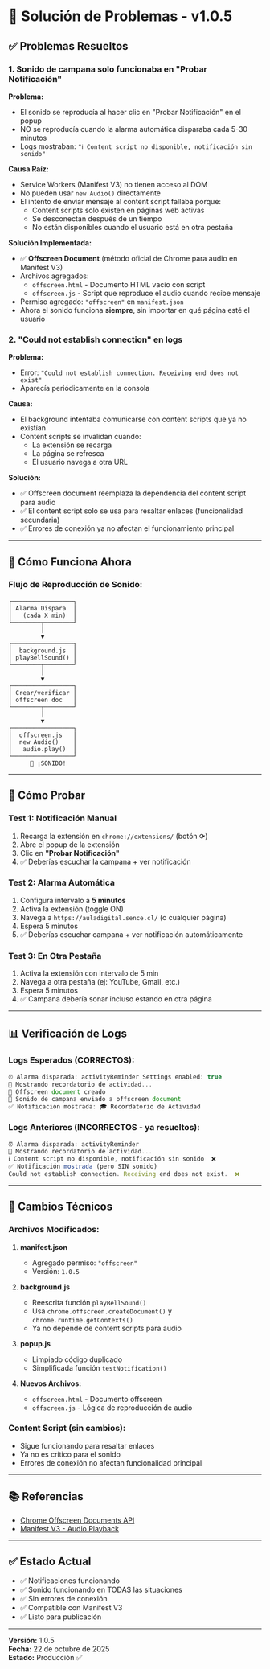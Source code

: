 # 🔧 Solución de Problemas - v1.0.5

## ✅ Problemas Resueltos

### 1. **Sonido de campana solo funcionaba en "Probar Notificación"**

**Problema:** 
- El sonido se reproducía al hacer clic en "Probar Notificación" en el popup
- NO se reproducía cuando la alarma automática disparaba cada 5-30 minutos
- Logs mostraban: `"ℹ️ Content script no disponible, notificación sin sonido"`

**Causa Raíz:**
- Service Workers (Manifest V3) no tienen acceso al DOM
- No pueden usar `new Audio()` directamente
- El intento de enviar mensaje al content script fallaba porque:
  - Content scripts solo existen en páginas web activas
  - Se desconectan después de un tiempo
  - No están disponibles cuando el usuario está en otra pestaña

**Solución Implementada:**
- ✅ **Offscreen Document** (método oficial de Chrome para audio en Manifest V3)
- Archivos agregados:
  - `offscreen.html` - Documento HTML vacío con script
  - `offscreen.js` - Script que reproduce el audio cuando recibe mensaje
- Permiso agregado: `"offscreen"` en `manifest.json`
- Ahora el sonido funciona **siempre**, sin importar en qué página esté el usuario

### 2. **"Could not establish connection" en logs**

**Problema:**
- Error: `"Could not establish connection. Receiving end does not exist"`
- Aparecía periódicamente en la consola

**Causa:**
- El background intentaba comunicarse con content scripts que ya no existían
- Content scripts se invalidan cuando:
  - La extensión se recarga
  - La página se refresca
  - El usuario navega a otra URL

**Solución:**
- ✅ Offscreen document reemplaza la dependencia del content script para audio
- ✅ El content script solo se usa para resaltar enlaces (funcionalidad secundaria)
- ✅ Errores de conexión ya no afectan el funcionamiento principal

---

## 🎯 Cómo Funciona Ahora

### Flujo de Reproducción de Sonido:

```
┌─────────────────┐
│ Alarma Dispara  │
│   (cada X min)  │
└────────┬────────┘
         │
         ▼
┌─────────────────┐
│  background.js  │
│ playBellSound() │
└────────┬────────┘
         │
         ▼
┌─────────────────┐
│ Crear/verificar │
│ offscreen doc   │
└────────┬────────┘
         │
         ▼
┌─────────────────┐
│  offscreen.js   │
│  new Audio()    │
│   audio.play()  │
└─────────────────┘
      🔔 ¡SONIDO!
```

---

## 🧪 Cómo Probar

### Test 1: Notificación Manual
1. Recarga la extensión en `chrome://extensions/` (botón ⟳)
2. Abre el popup de la extensión
3. Clic en **"Probar Notificación"**
4. ✅ Deberías escuchar la campana + ver notificación

### Test 2: Alarma Automática
1. Configura intervalo a **5 minutos**
2. Activa la extensión (toggle ON)
3. Navega a `https://auladigital.sence.cl/` (o cualquier página)
4. Espera 5 minutos
5. ✅ Deberías escuchar campana + ver notificación automáticamente

### Test 3: En Otra Pestaña
1. Activa la extensión con intervalo de 5 min
2. Navega a otra pestaña (ej: YouTube, Gmail, etc.)
3. Espera 5 minutos
4. ✅ Campana debería sonar incluso estando en otra página

---

## 📊 Verificación de Logs

### Logs Esperados (CORRECTOS):

```javascript
⏰ Alarma disparada: activityReminder Settings enabled: true
🔔 Mostrando recordatorio de actividad...
📄 Offscreen document creado
🔔 Sonido de campana enviado a offscreen document
✅ Notificación mostrada: 🎓 Recordatorio de Actividad
```

### Logs Anteriores (INCORRECTOS - ya resueltos):

```javascript
⏰ Alarma disparada: activityReminder
🔔 Mostrando recordatorio de actividad...
ℹ️ Content script no disponible, notificación sin sonido  ❌
✅ Notificación mostrada (pero SIN sonido)
Could not establish connection. Receiving end does not exist.  ❌
```

---

## 🔄 Cambios Técnicos

### Archivos Modificados:

1. **manifest.json**
   - Agregado permiso: `"offscreen"`
   - Versión: `1.0.5`

2. **background.js**
   - Reescrita función `playBellSound()`
   - Usa `chrome.offscreen.createDocument()` y `chrome.runtime.getContexts()`
   - Ya no depende de content scripts para audio

3. **popup.js**
   - Limpiado código duplicado
   - Simplificada función `testNotification()`

4. **Nuevos Archivos:**
   - `offscreen.html` - Documento offscreen
   - `offscreen.js` - Lógica de reproducción de audio

### Content Script (sin cambios):
- Sigue funcionando para resaltar enlaces
- Ya no es crítico para el sonido
- Errores de conexión no afectan funcionalidad principal

---

## 📚 Referencias

- [Chrome Offscreen Documents API](https://developer.chrome.com/docs/extensions/reference/offscreen/)
- [Manifest V3 - Audio Playback](https://developer.chrome.com/docs/extensions/mv3/intro/mv3-overview/#audio)

---

## ✅ Estado Actual

- ✅ Notificaciones funcionando
- ✅ Sonido funcionando en TODAS las situaciones
- ✅ Sin errores de conexión
- ✅ Compatible con Manifest V3
- ✅ Listo para publicación

---

**Versión:** 1.0.5  
**Fecha:** 22 de octubre de 2025  
**Estado:** Producción ✅
